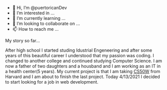- 👋 Hi, I’m @puertoricanDev
- 👀 I’m interested in ...
- 🌱 I’m currently learning ...
- 💞️ I’m looking to collaborate on ...
- 📫 How to reach me ...


My story so far...

After high school I started studing Idustrial Engeneering and after some years of this beautiful career I understood that my passion was coding. I changed to another college
and continued studying Computer Science. I am now a father of two daughters and a housband and I am working as an IT in a health center(5 years). My current project is that I am taking [CS50W](https://www.edx.org/course/cs50s-web-programming-with-python-and-javascript) from Harvard and I am about to finish the last project. Today 4/13/2021 I decided to start looking for a job in web development.

